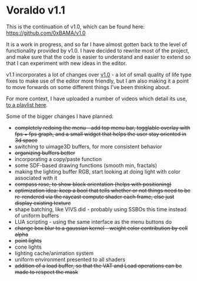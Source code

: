 # Voraldo v1.1

This is the continuation of v1.0, which can be found here: https://github.com/0xBAMA/v1.0

It is a work in progress, and so far I have almost gotten back to the level of functionality provided by v1.0. I have decided to rewrite most of the project, and make sure that the code is easier to understand and easier to extend so that I can experiment with new ideas in the editor.

v1.1 incorporates a lot of changes over [v1.0](https://jbaker.graphics/writings/voraldo.html) - a lot of small quality of life type fixes to make use of the editor more friendly, but I am also making it a point to move forwards on some different things I've been thinking about. 

For more context, I have uploaded a number of videos which detail its use, [to a playlist here](https://www.youtube.com/playlist?list=PLnmfoWdOnCwX-MSTSSiSGJFqlgSY0E1QE).

Some of the bigger changes I have planned:
 
 - ~~completely redoing the menu - add top menu bar, togglable overlay with fps + fps graph, and a small widget that helps the user stay oriented in 3d space~~
 - switching to uimage3D buffers, for more consistent behavior
 - ~~organizing buffers better~~
 - incorporating a copy/paste function
 - some SDF-based drawing functions (smooth min, fractals)
 - making the lighting buffer RGB, start looking at doing light with color associated with it
 - ~~compass rose, to show block orientation (helps with positioning)~~
 - ~~optimization idea: keep a bool that tells whether or not things need to be re-rendered via the raycast compute shader each frame, else just display existing texture~~
 - shape batching, like VIVS did - probably using SSBOs this time instead of uniform buffers
 - LUA scripting - using the same interface as the menu buttons do
 - ~~change box blur to a gaussian kernel - weight color contribution by cell alpha~~
 - ~~point lights~~
 - cone lights
 - lighting cache/animation system
 - uniform environment presented to all shaders
 - ~~addition of a load buffer, so that the VAT and Load operations can be made to respect the mask~~
